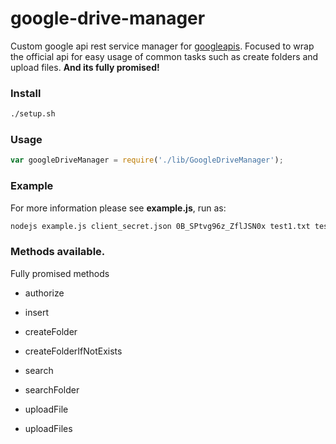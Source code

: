 google-drive-manager
===

Custom google api rest service manager for [googleapis](https://github.com/google/google-api-nodejs-client/).
Focused to wrap the official api for easy usage of common tasks such as create folders and upload files.
**And its fully promised!**

### Install

```sh
./setup.sh
```

### Usage

```js
var googleDriveManager = require('./lib/GoogleDriveManager');
```

### Example

For more information please see **example.js**, run as:

```sh
nodejs example.js client_secret.json 0B_SPtvg96z_ZflJSN0x test1.txt test2.txt test3.txt
```

### Methods available.

Fully promised methods

* authorize

* insert

* createFolder

* createFolderIfNotExists

* search

* searchFolder

* uploadFile

* uploadFiles
